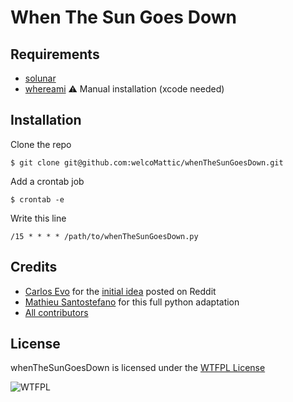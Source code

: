 # When The Sun Goes Down

## Requirements

* [solunar](https://github.com/kevinboone/solunar_cmdline)
* [whereami](https://github.com/slozo/WhereAmI) ⚠️  Manual installation (xcode needed)

## Installation

Clone the repo

`$ git clone git@github.com:welcoMattic/whenTheSunGoesDown.git`

Add a crontab job

`$ crontab -e`

Write this line

```crontab
/15 * * * * /path/to/whenTheSunGoesDown.py
```

## Credits

* [Carlos Evo](https://github.com/CarlosEvo) for the [initial idea](https://www.reddit.com/r/unixporn/comments/76a1xr/macos_auto_darkmode_with_control_plane/) posted on Reddit
* [Mathieu Santostefano](https://github.com/welcomattic/) for this full python adaptation
* [All contributors](https://github.com/jolicode/deploylib/graphs/contributors)


## License

whenTheSunGoesDown is licensed under the [WTFPL License](http://www.wtfpl.net/about)

![WTFPL](http://www.wtfpl.net/wp-content/uploads/2012/12/freedom.jpeg)
